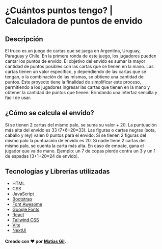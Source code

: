 # ¿Cuántos puntos tengo? | Calculadora de puntos de envido

## Descripción
El truco es un juego de cartas que se juega en Argentina, Uruguay, Paraguay y Chile. En la primera ronda de este juego, los jugadores pueden cantar los puntos de envido.
El objetivo del envido es sumar la mayor cantidad de puntos posibles con las cartas que se tienen en la mano. Las cartas tienen un valor específico, y dependiendo de las cartas que se tengan, o la combinación de las mismas, se obtiene una cantidad de puntos.
Este proyecto tiene la finalidad de simplificar este proceso, permitiendo a los jugadores ingresar las cartas que tienen en la mano y obtener la cantidad de puntos que tienen. Brindando una interfaz sencilla y fácil de usar.

## ¿Cómo se calcula el envido?

 Si se tienen 2 cartas del mismo palo, se suma su valor + 20.
 La puntuación más alta del envido es 33 (7+6+20=33).
 Las figuras o cartas negras (sota, caballo y rey) valen 0 puntos para el envido.
 Si se tienen 2 figuras del mismo palo la puntuación de envido es 20.
 Si nadie tiene 2 cartas del mismo palo, se cuenta la carta más alta.
 En caso de empate, gana el jugador que va de mano.
 Ejemplo: un 7 de copas pierde contra un 3 y un 1 de espadas (3+1+20=24 de envido).


## Tecnologías y Librerías utilizadas
- HTML
- CSS
- JavaScript
- [Bootstrap](https://getbootstrap.com/)
- [Font Awesome](https://fontawesome.com/)
- [Google Fonts](https://fonts.google.com/)
- [React](https://es.reactjs.org/)
- [Tailwind CSS](https://tailwindcss.com/)
- [Vite](https://vitejs.dev/)
- [NextUI](https://nextui.org/)

#### Creado con ❤️ por [Matias Gil](https://github.com/ezemgil).


